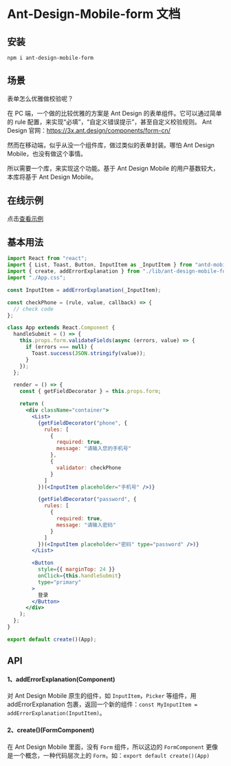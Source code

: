 # Ant-Design-Mobile-form 文档

## 安装

`npm i ant-design-mobile-form`

## 场景

表单怎么优雅做校验呢？

在 PC 端，一个做的比较优雅的方案是 Ant Design 的表单组件。它可以通过简单的 rule 配置，来实现“必填”，“自定义错误提示”，甚至自定义校验规则。
Ant Design 官网：https://3x.ant.design/components/form-cn/

然而在移动端，似乎从没一个组件库，做过类似的表单封装。哪怕 Ant Design Mobile，也没有做这个事情。

所以需要一个库，来实现这个功能。基于 Ant Design Mobile 的用户基数较大，本库将基于 Ant Design Mobile。

## 在线示例

点击[查看示例](https://yuanzhizhu.github.io/ant-design-mobile-form/index.html)

## 基本用法

```jsx
import React from "react";
import { List, Toast, Button, InputItem as _InputItem } from "antd-mobile";
import { create, addErrorExplanation } from "./lib/ant-design-mobile-form";
import "./App.css";

const InputItem = addErrorExplanation(_InputItem);

const checkPhone = (rule, value, callback) => {
  // check code
};

class App extends React.Component {
  handleSubmit = () => {
    this.props.form.validateFields(async (errors, value) => {
      if (errors === null) {
        Toast.success(JSON.stringify(value));
      }
    });
  };

  render = () => {
    const { getFieldDecorator } = this.props.form;

    return (
      <div className="container">
        <List>
          {getFieldDecorator("phone", {
            rules: [
              {
                required: true,
                message: "请输入您的手机号"
              },
              {
                validator: checkPhone
              }
            ]
          })(<InputItem placeholder="手机号" />)}

          {getFieldDecorator("password", {
            rules: [
              {
                required: true,
                message: "请输入密码"
              }
            ]
          })(<InputItem placeholder="密码" type="password" />)}
        </List>

        <Button
          style={{ marginTop: 24 }}
          onClick={this.handleSubmit}
          type="primary"
        >
          登录
        </Button>
      </div>
    );
  };
}

export default create()(App);
```

## API

#### 1、addErrorExplanation(Component)

对 Ant Design Mobile 原生的组件，如 `InputItem`，`Picker` 等组件，用 addErrorExplanation 包裹，返回一个新的组件：`const MyInputItem = addErrorExplanation(InputItem)`。

#### 2、create()(FormComponent)

在 Ant Design Mobile 里面，没有 `Form` 组件，所以这边的 `FormComponent` 更像是一个概念，一种代码层次上的 `Form`，如：`export default create()(App)`
